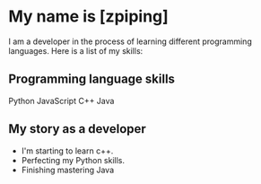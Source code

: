# My name is [zpiping]

I am a developer in the process of learning different programming languages. Here is a list of my skills:

## Programming language skills
   Python
   JavaScript
   C++
   Java

## My story as a developer
- I'm starting to learn c++.
- Perfecting my Python skills.
- Finishing mastering Java
